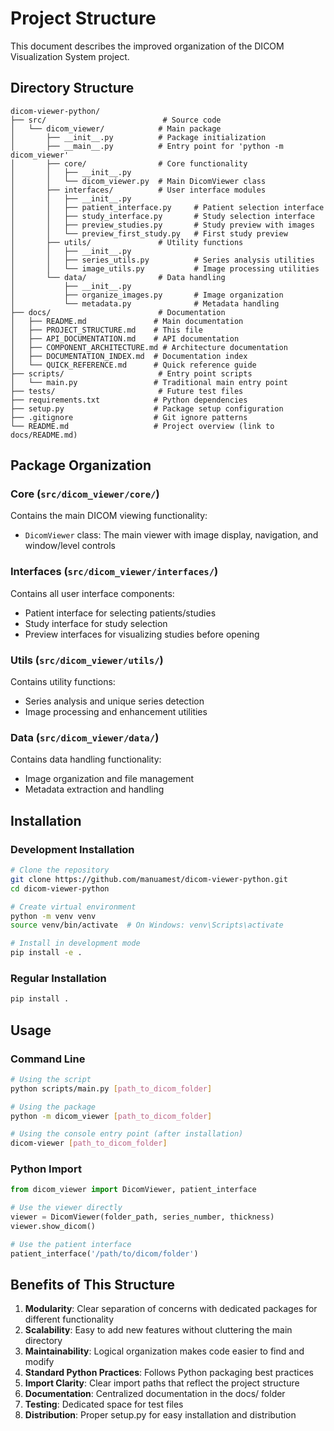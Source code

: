 # Project Structure

This document describes the improved organization of the DICOM Visualization System project.

## Directory Structure

```
dicom-viewer-python/
├── src/                          # Source code
│   └── dicom_viewer/            # Main package
│       ├── __init__.py          # Package initialization
│       ├── __main__.py          # Entry point for 'python -m dicom_viewer'
│       ├── core/                # Core functionality
│       │   ├── __init__.py
│       │   └── dicom_viewer.py  # Main DicomViewer class
│       ├── interfaces/          # User interface modules
│       │   ├── __init__.py
│       │   ├── patient_interface.py     # Patient selection interface
│       │   ├── study_interface.py       # Study selection interface
│       │   ├── preview_studies.py       # Study preview with images
│       │   └── preview_first_study.py   # First study preview
│       ├── utils/               # Utility functions
│       │   ├── __init__.py
│       │   ├── series_utils.py          # Series analysis utilities
│       │   └── image_utils.py           # Image processing utilities
│       └── data/                # Data handling
│           ├── __init__.py
│           ├── organize_images.py       # Image organization
│           └── metadata.py              # Metadata handling
├── docs/                        # Documentation
│   ├── README.md               # Main documentation
│   ├── PROJECT_STRUCTURE.md    # This file
│   ├── API_DOCUMENTATION.md    # API documentation
│   ├── COMPONENT_ARCHITECTURE.md # Architecture documentation
│   ├── DOCUMENTATION_INDEX.md  # Documentation index
│   └── QUICK_REFERENCE.md      # Quick reference guide
├── scripts/                     # Entry point scripts
│   └── main.py                 # Traditional main entry point
├── tests/                       # Future test files
├── requirements.txt            # Python dependencies
├── setup.py                    # Package setup configuration
├── .gitignore                  # Git ignore patterns
└── README.md                   # Project overview (link to docs/README.md)
```

## Package Organization

### Core (`src/dicom_viewer/core/`)
Contains the main DICOM viewing functionality:
- `DicomViewer` class: The main viewer with image display, navigation, and window/level controls

### Interfaces (`src/dicom_viewer/interfaces/`)
Contains all user interface components:
- Patient interface for selecting patients/studies
- Study interface for study selection
- Preview interfaces for visualizing studies before opening

### Utils (`src/dicom_viewer/utils/`)
Contains utility functions:
- Series analysis and unique series detection
- Image processing and enhancement utilities

### Data (`src/dicom_viewer/data/`)
Contains data handling functionality:
- Image organization and file management
- Metadata extraction and handling

## Installation

### Development Installation
```bash
# Clone the repository
git clone https://github.com/manuamest/dicom-viewer-python.git
cd dicom-viewer-python

# Create virtual environment
python -m venv venv
source venv/bin/activate  # On Windows: venv\Scripts\activate

# Install in development mode
pip install -e .
```

### Regular Installation
```bash
pip install .
```

## Usage

### Command Line
```bash
# Using the script
python scripts/main.py [path_to_dicom_folder]

# Using the package
python -m dicom_viewer [path_to_dicom_folder]

# Using the console entry point (after installation)
dicom-viewer [path_to_dicom_folder]
```

### Python Import
```python
from dicom_viewer import DicomViewer, patient_interface

# Use the viewer directly
viewer = DicomViewer(folder_path, series_number, thickness)
viewer.show_dicom()

# Use the patient interface
patient_interface('/path/to/dicom/folder')
```

## Benefits of This Structure

1. **Modularity**: Clear separation of concerns with dedicated packages for different functionality
2. **Scalability**: Easy to add new features without cluttering the main directory
3. **Maintainability**: Logical organization makes code easier to find and modify
4. **Standard Python Practices**: Follows Python packaging best practices
5. **Import Clarity**: Clear import paths that reflect the project structure
6. **Documentation**: Centralized documentation in the docs/ folder
7. **Testing**: Dedicated space for test files
8. **Distribution**: Proper setup.py for easy installation and distribution